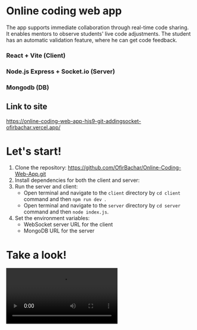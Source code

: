 # Online coding web app
The app supports immediate collaboration through real-time code sharing.
It enables mentors to observe students' live code adjustments.
The student has an automatic validation feature, where he can get code feedback.

### React + Vite (Client)
### Node.js Express + Socket.io (Server)
### Mongodb (DB)


## Link to site
https://online-coding-web-app-hjs9-git-addingsocket-ofirbachar.vercel.app/

# Let's start!
1. Clone the repository: https://github.com/OfirBachar/Online-Coding-Web-App.git
2. Install dependencies for both the client and server:
3. Run the server and client:
    - Open terminal and navigate to the `client` directory by `cd client` command and then `npm run dev `.
    - Open terminal and navigate to the `server` directory by `cd server` command and then `node index.js`.
4. Set the environment variables:
    - WebSocket server URL for the client
    - MongoDB URL for the server

# Take a look!
<video src="client/src/asserts/demoVideo.mp4" controls title="Title"></video>


